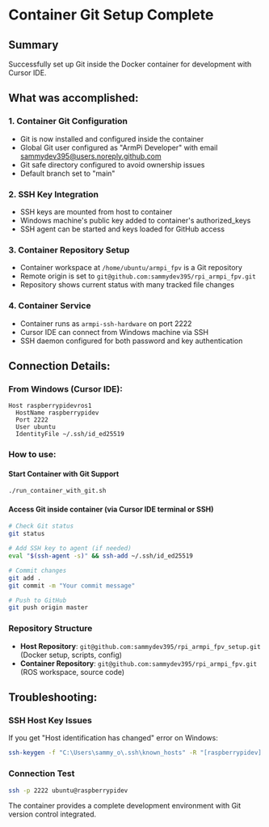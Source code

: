 # Container Git Setup Complete

## Summary

Successfully set up Git inside the Docker container for development with Cursor IDE.

## What was accomplished:

### 1. Container Git Configuration
- Git is now installed and configured inside the container
- Global Git user configured as "ArmPi Developer" with email sammydev395@users.noreply.github.com
- Git safe directory configured to avoid ownership issues
- Default branch set to "main"

### 2. SSH Key Integration
- SSH keys are mounted from host to container
- Windows machine's public key added to container's authorized_keys
- SSH agent can be started and keys loaded for GitHub access

### 3. Container Repository Setup
- Container workspace at `/home/ubuntu/armpi_fpv` is a Git repository
- Remote origin is set to `git@github.com:sammydev395/rpi_armpi_fpv.git`
- Repository shows current status with many tracked file changes

### 4. Container Service
- Container runs as `armpi-ssh-hardware` on port 2222
- Cursor IDE can connect from Windows machine via SSH
- SSH daemon configured for both password and key authentication

## Connection Details:

### From Windows (Cursor IDE):
```
Host raspberrypidevros1
  HostName raspberrypidev
  Port 2222
  User ubuntu
  IdentityFile ~/.ssh/id_ed25519
```

### How to use:

#### Start Container with Git Support
```bash
./run_container_with_git.sh
```

#### Access Git inside container (via Cursor IDE terminal or SSH)
```bash
# Check Git status
git status

# Add SSH key to agent (if needed)
eval "$(ssh-agent -s)" && ssh-add ~/.ssh/id_ed25519

# Commit changes
git add .
git commit -m "Your commit message"

# Push to GitHub
git push origin master
```

### Repository Structure
- **Host Repository**: `git@github.com:sammydev395/rpi_armpi_fpv_setup.git` (Docker setup, scripts, config)
- **Container Repository**: `git@github.com:sammydev395/rpi_armpi_fpv.git` (ROS workspace, source code)

## Troubleshooting:

### SSH Host Key Issues
If you get "Host identification has changed" error on Windows:
```bash
ssh-keygen -f "C:\Users\sammy_o\.ssh\known_hosts" -R "[raspberrypidev]:2222"
```

### Connection Test
```bash
ssh -p 2222 ubuntu@raspberrypidev
```

The container provides a complete development environment with Git version control integrated.
